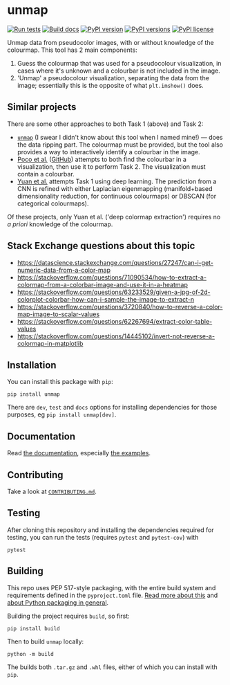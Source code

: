 # unmap

[![Run tests](https://github.com/scienxlab/unmap/actions/workflows/run-tests.yml/badge.svg)](https://github.com/scienxlab/unmap/actions/workflows/run-tests.yml)
[![Build docs](https://github.com/scienxlab/unmap/actions/workflows/build-docs.yml/badge.svg)](https://github.com/scienxlab/unmap/actions/workflows/build-docs.yml)
[![PyPI version](https://img.shields.io/pypi/v/unmap.svg)](https://pypi.org/project/unmap//)
[![PyPI versions](https://img.shields.io/pypi/pyversions/unmap.svg)](https://pypi.org/project/unmap//)
[![PyPI license](https://img.shields.io/pypi/l/unmap.svg)](https://pypi.org/project/unmap/)

Unmap data from pseudocolor images, with or without knowledge of the colourmap. This tool has 2 main components:

1. Guess the colourmap that was used for a pseudocolour visualization, in cases where it's unknown and a colourbar is not included in the image.
2. 'Unmap' a pseudocolour visualization, separating the data from the image; essentially this is the opposite of what `plt.imshow()` does. 


## Similar projects

There are some other approaches to both Task 1 (above) and Task 2:

- [`unmap`](https://github.com/jperryhouts/unmap) (I swear I didn't know about this tool when I named mine!) &mdash; does the data ripping part. The colourmap must be provided, but the tool also provides a way to interactively identify a colourbar in the image.
- [Poco et al.](https://ieeexplore.ieee.org/document/8017646) ([GitHub](https://github.com/uwdata/rev)) attempts to both find the colourbar in a visualization, then use it to perform Task 2. The visualization must contain a colourbar.
- [Yuan et al.](https://github.com/yuanlinping/deep_colormap_extraction) attempts Task 1 using deep learning. The prediction from a CNN is refined with either Laplacian eigenmapping (manifold+based dimensionality reduction, for continuous colourmaps) or DBSCAN (for categorical colourmaps).

Of these projects, only Yuan et al. ('deep colormap extraction') requires no _a priori_ knowledge of the colourmap. 


## Stack Exchange questions about this topic

- https://datascience.stackexchange.com/questions/27247/can-i-get-numeric-data-from-a-color-map
- https://stackoverflow.com/questions/71090534/how-to-extract-a-colormap-from-a-colorbar-image-and-use-it-in-a-heatmap
- https://stackoverflow.com/questions/63233529/given-a-jpg-of-2d-colorplot-colorbar-how-can-i-sample-the-image-to-extract-n
- https://stackoverflow.com/questions/3720840/how-to-reverse-a-color-map-image-to-scalar-values
- https://stackoverflow.com/questions/62267694/extract-color-table-values
- https://stackoverflow.com/questions/14445102/invert-not-reverse-a-colormap-in-matplotlib


## Installation

You can install this package with `pip`:

    pip install unmap

There are `dev`, `test` and `docs` options for installing dependencies for those purposes, eg `pip install unmap[dev]`.


## Documentation

Read [the documentation](https://scienxlab.github.io/unmap), especially [the examples](https://scienxlab.github.io/unmap/userguide/Unmap_data_from_an_image.html).


## Contributing

Take a look at [`CONTRIBUTING.md`](https://github.com/scienxlab/unmap/blob/main/CONTRIBUTING.md).


## Testing

After cloning this repository and installing the dependencies required for testing, you can run the tests (requires `pytest` and `pytest-cov`) with

    pytest


## Building

This repo uses PEP 517-style packaging, with the entire build system and requirements defined in the `pyproject.toml` file. [Read more about this](https://setuptools.pypa.io/en/latest/build_meta.html) and [about Python packaging in general](https://packaging.python.org/en/latest/tutorials/packaging-projects/).

Building the project requires `build`, so first:

    pip install build

Then to build `unmap` locally:

    python -m build

The builds both `.tar.gz` and `.whl` files, either of which you can install with `pip`.
